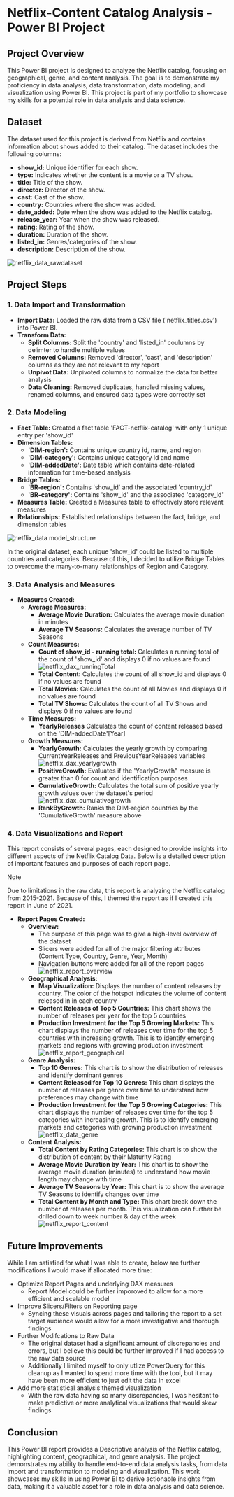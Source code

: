 # Netflix-Content Catalog Analysis - Power BI Project
## Project Overview
This Power BI project is designed to analyze the Netflix catalog, focusing on geographical, genre, and content analysis. The goal is to demonstrate my proficiency in data analysis, data transformation, data modeling, and visualization using Power BI. This project is part of my portfolio to showcase my skills for a potential role in data analysis and data science.

## Dataset
The dataset used for this project is derived from Netflix and contains information about shows added to their catalog. The dataset includes the following columns:
- **show_id:** Unique identifier for each show.
- **type:** Indicates whether the content is a movie or a TV show.
- **title:** Title of the show.
- **director:** Director of the show.
- **cast:** Cast of the show.
- **country:** Countries where the show was added.
- **date_added:** Date when the show was added to the Netflix catalog.
- **release_year:** Year when the show was released.
- **rating:** Rating of the show.
- **duration:** Duration of the show.
- **listed_in:** Genres/categories of the show.
- **description:** Description of the show.

![netflix_data_rawdataset](https://github.com/ColeWSchulte/Netflix-Catalog-Analysis/assets/140651727/54a6d9d3-5eac-4a1c-acdc-128e72ace5ec)


## Project Steps
### 1. Data Import and Transformation
- **Import Data:** Loaded the raw data from a CSV file ('netflix_titles.csv') into Power BI.
- **Transform Data:**
  - **Split Columns:** Split the 'country' and 'listed_in' coulumns by delimter to handle multiple values
  - **Removed Columns:** Removed 'director', 'cast', and 'description' columns as they are not relevant to my report
  - **Unpivot Data:** Unpivoted columns to normalize the data for better analysis
  - **Data Cleaning:** Removed duplicates, handled missing values, renamed columns, and ensured data types were correctly set

### 2. Data Modeling
- **Fact Table:** Created a fact table 'FACT-netflix-catalog' with only 1 unique entry per 'show_id'
- **Dimension Tables:**
  - **'DIM-region':** Contains unique country id, name, and region
  - **'DIM-category':** Contains unique category id and name
  - **'DIM-addedDate':** Date table which contains date-related information for time-based analysis
- **Bridge Tables:**
  - **'BR-region':** Contains 'show_id' and the associated 'country_id'
  - **'BR-category':** Contains 'show_id' and the associated 'category_id'
- **Measures Table:** Created a Measures table to effectively store relevant measures
- **Relationships:** Established relationships between the fact, bridge, and dimension tables

![netflix_data model_structure](https://github.com/ColeWSchulte/Netflix-Catalog-Analysis/assets/140651727/76f4db93-6c22-445b-8805-91583b4f3271)


In the original dataset, each unique 'show_id' could be listed to multiple countries and categories. Because of this, I decided to utilize Bridge Tables to overcome the many-to-many relationships of  Region and Category. 

### 3. Data Analysis and Measures
- **Measures Created:**
  - **Average Measures:**
    - **Average Movie Duration:** Calculates the average movie duration in minutes
    - **Average TV Seasons:** Calculates the average number of TV Seasons 
  - **Count Measures:**
    - **Count of show_id - running total:** Calculates a running total of the count of 'show_id' and displays 0 if no values are found
      ![netflix_dax_runningTotal](https://github.com/ColeWSchulte/Netflix-Catalog-Analysis/assets/140651727/cea12454-6b35-4ae6-beca-646a3a172466)
    - **Total Content:** Calculates the count of all show_id and displays 0 if no values are found
    - **Total Movies:** Calculates the count of all Movies and displays 0 if no values are found
    - **Total TV Shows:** Calculates the count of all TV Shows and displays 0 if no values are found
  - **Time Measures:**
    - **YearlyReleases** Calculates the count of content released based on the 'DIM-addedDate'[Year] 
  - **Growth Measures:**
    - **YearlyGrowth:** Calculates the yearly growth by comparing CurrentYearReleases and PreviousYearReleases variables
      ![netflix_dax_yearlygrowth](https://github.com/ColeWSchulte/Netflix-Catalog-Analysis/assets/140651727/ea8a2663-e8a5-41dd-bcde-915165d26336)
    - **PositiveGrowth:** Evaluates if the 'YearlyGrowth" measure is greater than 0 for count and identification purposes
    - **CumulativeGrowth:** Calculates the total sum of positive yearly growth values over the dataset's period
      ![netflix_dax_cumulativegrowth](https://github.com/ColeWSchulte/Netflix-Catalog-Analysis/assets/140651727/bdca3966-abb6-4bde-b0d1-942034ea3b6f)
    - **RankByGrowth:** Ranks the DIM-region countries by the 'CumulativeGrowth' measure above

### 4. Data Visualizations and Report
This report consists of several pages, each designed to provide insights into different aspects of the Netflix Catalog Data. Below is a detailed description of important features and purposes of each report page.
>[!Note]
>Due to limitations in the raw data, this report is analyzing the Netflix catalog from 2015-2021. Because of this, I themed the report as if I created this report in June of 2021.

- **Report Pages Created:**
  - **Overview:**
    - The purpose of this page was to give a high-level overview of the dataset
    - Slicers were added for all of the major filtering attributes (Content Type, Country, Genre, Year, Month)
    - Navigation buttons were added for all of the report pages
   ![netflix_report_overview](https://github.com/ColeWSchulte/Netflix-Catalog-Analysis/assets/140651727/208f954c-7301-4efa-9ea5-a4798156915b)
  - **Geographical Analysis:**
    - **Map Visualization:** Displays the number of content releases by country. The color of the hotspot indicates the volume of content released in in each country
    - **Content Releases of Top 5 Countries:** This chart shows the number of releases per year for the top 5 countries
    - **Production Investment for the Top 5 Growing Markets:** This chart displays the number of releases over time for the top 5 countries with increasing growth. This is to identify emerging markets and regions with growing production investment
  ![netflix_report_geographical](https://github.com/ColeWSchulte/Netflix-Catalog-Analysis/assets/140651727/a62162d9-3bcc-456e-b02e-7d8c95c9b329)
  - **Genre Analysis:**
    - **Top 10 Genres:** This chart is to show the distribution of releases and identify dominant genres
    - **Content Released for Top 10 Genres:** This chart displays the number of releases per genre over time to understand how preferences may change with time
    - **Production Investment for the Top 5 Growing Categories:** This chart displays the number of releases over time for the top 5 categories with increasing growth. This is to identify emerging markets and categories with growing production investment
  ![netflix_data_genre](https://github.com/ColeWSchulte/Netflix-Catalog-Analysis/assets/140651727/4ef9940f-cec6-4b36-8549-6ea0f8cbd865)
  - **Content Analysis:**
    - **Total Content by Rating Categories:** This chart is to show the distribution of content by their Maturity Rating
    - **Average Movie Duration by Year:** This chart is to show the average movie duration (minutes) to understand how movie length may change with time
    - **Average TV Seasons by Year:** This chart is to show the average TV Seasons to identify changes over time
    - **Total Content by Month and Type:** This chart break down the number of releases per month. This visualization can further be drilled down to week number & day of the week
    ![netflix_report_content](https://github.com/ColeWSchulte/Netflix-Catalog-Analysis/assets/140651727/e7851f90-21da-449e-9cbb-ad73b2229bb0)

## Future Improvements
While I am satisfied for what I was able to create, below are further modifications I would make if allocated more time:
- Optimize Report Pages and underlying DAX measures
  - Report Model could be further imporoved to allow for a more efficient and scalable model
- Improve Slicers/Filters on Reporting page
  - Syncing these visuals across pages and tailoring the report to a set target audience would allow for a more investigative and thorough findings
- Further Modifcations to Raw Data
  - The original dataset had a significant amount of discrepancies and errors, but I believe this could be further improved if I had access to the raw data source
  - Additionally I limited myself to only utlize PowerQuery for this cleanup as I wanted to spend more time with the tool, but it may have been more efficient to just edit the data in excel
- Add more statistical analysis themed visualization
  - With the raw data having so many discrepancies, I was hesitant to make predictive or more analytical visualizations that would skew findings

## Conclusion
This Power BI report provides a Descriptive analysis of the Netflix catalog, highlighting content, geographical, and genre analysis. The project demonstrates my ability to handle end-to-end data analysis tasks, from data import and transformation to modeling and visualization. This work showcases my skills in using Power BI to derive actionable insights from data, making it a valuable asset for a role in data analysis and data science.   



